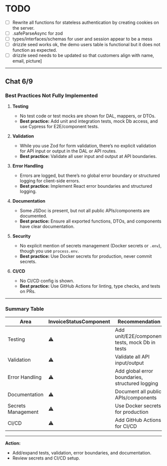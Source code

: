 # TODO

- [ ] Rewrite all functions for stateless authentication by creating cookies on the server.
- [ ] .safeParseAsync for zod
- [ ] types/interfaces/schemas for user and session appear to be a mess
- [ ] drizzle seed works ok, the demo users table is functional but it does not function as expected.
- [ ] drizzle seed needs to be updated so that customers align with name, email, picture]

---

## Chat 6/9

### **Best Practices Not Fully Implemented**

1. **Testing**
   - No test code or test mocks are shown for DAL, mappers, or DTOs.
   - **Best practice:** Add unit and integration tests, mock Db access, and use Cypress for E2E/component tests.

2. **Validation**
   - While you use Zod for form validation, there’s no explicit validation for API input or output in the DAL or API routes.
   - **Best practice:** Validate all user input and output at API boundaries.

3. **Error Handling**
   - Errors are logged, but there’s no global error boundary or structured logging for client-side errors.
   - **Best practice:** Implement React error boundaries and structured logging.

4. **Documentation**
   - Some JSDoc is present, but not all public APIs/components are documented.
   - **Best practice:** Ensure all exported functions, DTOs, and components have clear documentation.

5. **Security**
   - No explicit mention of secrets management (Docker secrets or `.env`), though you use `process.env`.
   - **Best practice:** Use Docker secrets for production, never commit secrets.

6. **CI/CD**
   - No CI/CD config is shown.
   - **Best practice:** Use GitHub Actions for linting, type checks, and tests on PRs.

---

### **Summary Table**

| Area               | InvoiceStatusComponent | Recommendation                                  |
| ------------------ | ---------------------- | ----------------------------------------------- |
| Testing            | ⚠️                     | Add unit/E2E/component tests, mock Db in tests  |
| Validation         | ⚠️                     | Validate all API input/output                   |
| Error Handling     | ⚠️                     | Add global error boundaries, structured logging |
| Documentation      | ⚠️                     | Document all public APIs/components             |
| Secrets Management | ⚠️                     | Use Docker secrets for production               |
| CI/CD              | ⚠️                     | Add GitHub Actions for CI/CD                    |

---

**Action:**

- Add/expand tests, validation, error boundaries, and documentation.
- Review secrets and CI/CD setup.
